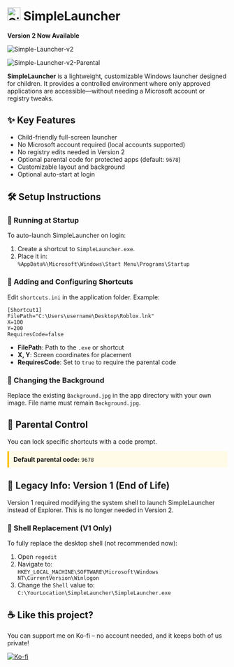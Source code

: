 <h1><img src=https://github.com/user-attachments/assets/4a05a667-1267-47c9-8af9-950d65be37c9 alt="SimpleLauncher Logo" width="30"> SimpleLauncher</h1> 

<p><strong>Version 2 Now Available</strong></p>

![Simple-Launcher-v2](https://github.com/user-attachments/assets/dfdbecb6-25f8-45c5-812b-f0d34214a5dd)

![Simple-Launcher-v2-Parental](https://github.com/user-attachments/assets/0beedeef-42e2-4e27-bd20-fe152bacdff4)

<p><strong>SimpleLauncher</strong> is a lightweight, customizable Windows launcher designed for children. It provides a controlled environment where only approved applications are accessible—without needing a Microsoft account or registry tweaks.</p>

<h2>✨ Key Features</h2>
<ul>
  <li>Child-friendly full-screen launcher</li>
  <li>No Microsoft account required (local accounts supported)</li>
  <li>No registry edits needed in Version 2</li>
  <li>Optional parental code for protected apps (default: <code>9678</code>)</li>
  <li>Customizable layout and background</li>
  <li>Optional auto-start at login</li>
</ul>

<h2>🛠️ Setup Instructions</h2>

<h3>🔹 Running at Startup</h3>
<p>To auto-launch SimpleLauncher on login:</p>
<ol>
  <li>Create a shortcut to <code>SimpleLauncher.exe</code>.</li>
  <li>Place it in:<br>
    <code>%AppData%\Microsoft\Windows\Start Menu\Programs\Startup</code>
  </li>
</ol>

<h3>🔹 Adding and Configuring Shortcuts</h3>
<p>Edit <code>shortcuts.ini</code> in the application folder. Example:</p>

<pre><code>[Shortcut1]
FilePath="C:\Users\username\Desktop\Roblox.lnk"
X=100
Y=200
RequiresCode=false
</code></pre>

<ul>
  <li><strong>FilePath</strong>: Path to the <code>.exe</code> or shortcut</li>
  <li><strong>X, Y</strong>: Screen coordinates for placement</li>
  <li><strong>RequiresCode</strong>: Set to <code>true</code> to require the parental code</li>
</ul>

<h3>🔹 Changing the Background</h3>
<p>Replace the existing <code>Background.jpg</code> in the app directory with your own image. File name must remain <code>Background.jpg</code>.</p>

<h2>🔐 Parental Control</h2>
<p>You can lock specific shortcuts with a code prompt.</p>

<div style="background-color: #fffbe6; padding: 10px; border-left: 4px solid #ffc107;">
  <strong>Default parental code:</strong> <code>9678</code>
</div>

<h2>📁 Legacy Info: Version 1 (End of Life)</h2>

<p>Version 1 required modifying the system shell to launch SimpleLauncher instead of Explorer. This is no longer needed in Version 2.</p>

<h3>🧾 Shell Replacement (V1 Only)</h3>
<p>To fully replace the desktop shell (not recommended now):</p>
<ol>
  <li>Open <code>regedit</code></li>
  <li>Navigate to:<br>
    <code>HKEY_LOCAL_MACHINE\SOFTWARE\Microsoft\Windows NT\CurrentVersion\Winlogon</code>
  </li>
  <li>Change the <code>Shell</code> value to:<br>
    <code>C:\YourLocation\SimpleLauncher\SimpleLauncher.exe</code>
  </li>
</ol>

## ☕ Like this project?

You can support me on Ko-fi – no account needed, and it keeps both of us private!

[![Ko-fi](https://img.shields.io/badge/Donate-Ko--fi-ff5f5f?style=for-the-badge&logo=ko-fi&logoColor=white)](https://ko-fi.com/Dictator5869)
